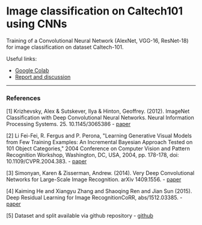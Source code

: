 # Image classification on Caltech101 using CNNs
Training of a Convolutional Neural Network (AlexNet, VGG-16, ResNet-18) for image classification on dataset Caltech-101.

Useful links: 
- [Google Colab](https://colab.research.google.com/drive/1ZfbOjNpGeWR-RhuyQSG5avpDqulfxqV_)
- [Report and discussion](/report.pdf)


---

### References

[1] Krizhevsky, Alex & Sutskever, Ilya & Hinton, Geoffrey. (2012). ImageNet Classification with Deep Convolutional Neural Networks. Neural Information Processing Systems. 25. 10.1145/3065386 - [paper](https://papers.nips.cc/paper/4824-imagenet-classification-with-deep-convolutional-neural-networks.pdf)

[2] Li Fei-Fei, R. Fergus and P. Perona, "Learning Generative Visual Models from Few Training Examples: An Incremental Bayesian Approach Tested on 101 Object Categories," 2004 Conference on Computer Vision and Pattern Recognition Workshop, Washington, DC, USA, 2004, pp. 178-178, doi: 10.1109/CVPR.2004.383. - [paper](http://www.vision.caltech.edu/feifeili/Fei-Fei_GMBV04.pdf)

[3] Simonyan, Karen & Zisserman, Andrew. (2014). Very Deep Convolutional Networks for Large-Scale Image Recognition. arXiv 1409.1556. - [paper](https://arxiv.org/abs/1409.1556)

[4] Kaiming He and Xiangyu Zhang and Shaoqing Ren and Jian Sun (2015). Deep Residual Learning for Image RecognitionCoRR, abs/1512.03385. - [paper](https://arxiv.org/abs/1512.03385)

[5] Dataset and split available via github repository - [github](https://github.com/MachineLearning2020/Homework2-Caltech101)
